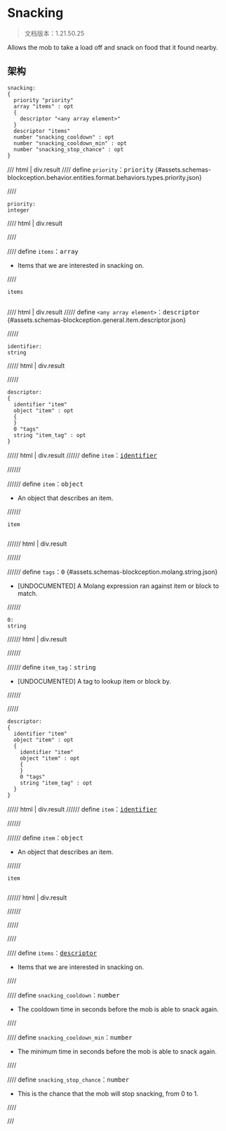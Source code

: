 # Snacking

> 文档版本：1.21.50.25

Allows the mob to take a load off and snack on food that it found nearby.

## 架构

```mcschema
snacking:
{
  priority "priority"
  array "items" : opt
  {
    descriptor "<any array element>"
  }
  descriptor "items"
  number "snacking_cooldown" : opt
  number "snacking_cooldown_min" : opt
  number "snacking_stop_chance" : opt
}

```

/// html | div.result
//// define
`priority`：<samp>priority</samp> {#assets.schemas-blockception.behavior.entities.format.behaviors.types.priority.json}


////

```mcschema
priority:
integer

```

//// html | div.result

////



//// define
`items`：<samp>array</samp>

- Items that we are interested in snacking on.


////

<div class="language-text highlight"><span class="filename"><code>items</code></span><pre id="__code_1"><span></span></pre></div>

//// html | div.result
///// define
`<any array element>`：<samp>descriptor</samp> {#assets.schemas-blockception.general.item.descriptor.json}


/////

```mcschema
identifier:
string

```

///// html | div.result

/////



```mcschema
descriptor:
{
  identifier "item"
  object "item" : opt
  {
  }
  0 "tags"
  string "item_tag" : opt
}

```

///// html | div.result
////// define
`item`：<samp>[identifier](#assets.schemas-blockception.general.item.identifier.json)</samp>


//////


////// define
`item`：<samp>object</samp>

- An object that describes an item.


//////

<div class="language-text highlight"><span class="filename"><code>item</code></span><pre id="__code_1"><span></span></pre></div>

////// html | div.result

//////



////// define
`tags`：<samp>0</samp> {#assets.schemas-blockception.molang.string.json}

- [UNDOCUMENTED] A Molang expression ran against item or block to match.


//////

```mcschema
0:
string

```

////// html | div.result

//////



////// define
`item_tag`：<samp>string</samp>

- [UNDOCUMENTED] A tag to lookup item or block by.


//////


/////


```mcschema
descriptor:
{
  identifier "item"
  object "item" : opt
  {
    identifier "item"
    object "item" : opt
    {
    }
    0 "tags"
    string "item_tag" : opt
  }
}

```

///// html | div.result
////// define
`item`：<samp>[identifier](#assets.schemas-blockception.general.item.identifier.json)</samp>


//////


////// define
`item`：<samp>object</samp>

- An object that describes an item.


//////

<div class="language-text highlight"><span class="filename"><code>item</code></span><pre id="__code_1"><span></span></pre></div>

////// html | div.result

//////



/////




////


//// define
`items`：<samp>[descriptor](#assets.schemas-blockception.general.item.descriptor.json)</samp>

- Items that we are interested in snacking on.


////



//// define
`snacking_cooldown`：<samp>number</samp>

- The cooldown time in seconds before the mob is able to snack again.


////


//// define
`snacking_cooldown_min`：<samp>number</samp>

- The minimum time in seconds before the mob is able to snack again.


////


//// define
`snacking_stop_chance`：<samp>number</samp>

- This is the chance that the mob will stop snacking, from 0 to 1.


////


///

